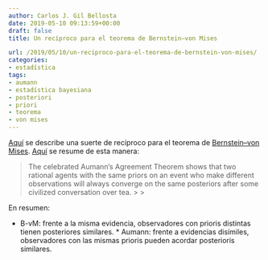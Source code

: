 ```yaml
---
author: Carlos J. Gil Bellosta
date: 2019-05-10 09:13:59+00:00
draft: false
title: Un recíproco para el teorema de Bernstein–von Mises

url: /2019/05/10/un-reciproco-para-el-teorema-de-bernstein-von-mises/
categories:
- estadística
tags:
- aumann
- estadística bayesiana
- posteriori
- priori
- teorema
- von mises
---
```





[Aquí](http://dklevine.com/archive/refs4512.pdf) se describe una suerte de recíproco para el teorema de [Bernstein–von Mises](https://www.datanalytics.com/2018/03/02/reflexiones-bayesianas-al-hilo-del-manido-independientemente-de-su-ideologia-los-economistas-suelen-estar-de-acuerdo-en-que/). [Aquí](http://sigbovik.org/2019/proceedings.pdf#page=8) se resume de esta manera:







<blockquote>The celebrated Aumann’s Agreement Theorem shows that two rational agents with the same priors on an event who make different observations will always converge on the same posteriors after some civilized conversation over tea.
>
> </blockquote>







En resumen:





  * B-vM: frente a la misma evidencia, observadores con prioris distintas tienen posteriores similares.  * Aumann: frente a evidencias disímiles, observadores con las mismas prioris pueden acordar posterioris similares.

